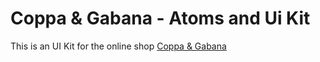 # Coppa & Gabana - Atoms and Ui Kit

This is an UI Kit for the online shop [Coppa & Gabana](https://coppagabana-atomsui-ixxtpf58w-valentin-orrits-projects.vercel.app/)

